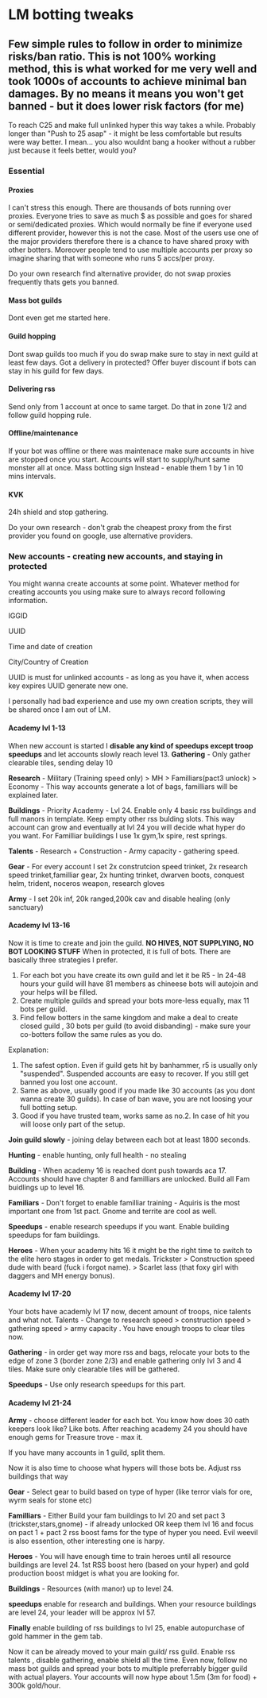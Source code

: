 # LM botting tweaks
## Few simple rules to follow in order to minimize risks/ban ratio. This is not 100% working method, this is what worked for me very well and took 1000s of accounts to achieve minimal ban damages. By no means it means you won't get banned - but it does lower risk factors (for me)
To reach C25 and make full unlinked hyper this way takes a while. Probably longer than "Push to 25 asap" - it might be less comfortable but results were way better.
I mean... you also wouldnt bang a hooker without a rubber just because it feels better, would you?

### Essential
#### Proxies
I can't stress this enough. There are thousands of bots running over proxies. Everyone tries to save as much $ as possible and goes for shared or semi/dedicated proxies.
Which would normally be fine if everyone used different provider, however this is not the case. Most of the users use one of the major providers therefore there is a chance to have shared proxy with other botters. Moreover people tend to use multiple accounts per proxy so imagine sharing that with someone who runs 5 accs/per proxy.

Do your own research find alternative provider, do not swap proxies frequently thats gets you banned.

#### Mass bot guilds
Dont even get me started here.
#### Guild hopping
Dont swap guilds too much if you do swap make sure to stay in next guild at least few days. Got a delivery in protected? Offer buyer discount if bots can stay in his guild for few days.
#### Delivering rss
Send only from 1 account at once to same target. Do that in zone 1/2 and follow guild hopping rule.
#### Offline/maintenance
If your bot was offline or there was maintenace make sure accounts in hive are stopped once you start. Accounts will start to supply/hunt same monster all at once. Mass botting sign
Instead - enable them 1 by 1 in 10 mins intervals.
#### KVK
24h shield and stop gathering.


Do your own research - don't grab the cheapest proxy from the first provider you found on google, use alternative providers.

### New accounts - creating new accounts, and staying in protected
You might wanna create accounts at some point. Whatever method for creating accounts you using make sure to always record following information.

IGGID

UUID

Time and date of creation

City/Country of Creation

UUID is must for unlinked accounts - as long as you have it, when access key expires UUID generate new one.

I personally had bad experience and use my own creation scripts, they will be shared once I am out of LM.

#### Academy lvl 1-13
When new account is started I **disable any kind of speedups except troop speedups** and let accounts slowly reach level 13.
**Gathering** - Only gather clearable tiles, sending delay 10

**Research** - Military (Training speed only) > MH > Familliars(pact3 unlock) > Economy - This way accounts generate a lot of bags, familliars will be explained later.

**Buildings** - Priority Academy - Lvl 24. Enable only 4 basic rss buildings and full manors in template. Keep empty other rss bulding slots. This way account can grow and eventually at lvl 24 you will decide what hyper do you want. For Familliar buildings I use 1x gym,1x spire, rest springs.

**Talents** - Research + Construction - Army capacity - gathering speed.

**Gear** - For every account I set 2x construtcion speed trinket, 2x research speed trinket,familliar gear, 2x hunting trinket, dwarven boots, conquest helm, trident, noceros weapon, research gloves

**Army** - I set 20k inf, 20k ranged,200k cav and disable healing (only sanctuary)

#### Academy lvl 13-16
Now it is time to create and join the guild.
**NO HIVES, NOT SUPPLYING, NO BOT LOOKING STUFF**
When in protected, it is full of bots. There are basically three strategies I prefer.
1. For each bot you have create its own guild and let it be R5 - In 24-48 hours your guild will have 81 members as chineese bots will autojoin and your helps will be filled.
2. Create multiple guilds and spread your bots more-less equally, max 11 bots per guild.
3. Find fellow botters in the same kingdom and make a deal to create closed guild , 30 bots per guild (to avoid disbanding) - make sure your co-botters follow the same rules as you do.

Explanation:
1. The safest option. Even if guild gets hit by banhammer, r5 is usually only "suspended". Suspended accounts are easy to recover. If you still get banned you lost one account.
2. Same as above, usually good if you made like 30 accounts (as you dont wanna create 30 guilds). In case of ban wave, you are not loosing your full botting setup.
3. Good if you have trusted team, works same as no.2. In case of hit you will loose only part of the setup.

**Join guild slowly** - joining delay between each bot at least 1800 seconds.

**Hunting** - enable hunting, only full health - no stealing

**Building** - When academy 16 is reached dont push towards aca 17. Accounts should have chapter 8 and familliars are unlocked. Build all Fam buidlings up to level 16.

**Familiars** - Don't forget to enable familliar training - Aquiris is the most important one from 1st pact. Gnome and territe are cool as well.

**Speedups** - enable research speedups if you want. Enable building speedups for fam buildings.

**Heroes** - When your academy hits 16 it might be the right time to switch to the elite hero stages in order to get medals. Trickster > Construction speed dude with beard (fuck i forgot name). > Scarlet lass (that foxy girl with daggers and MH energy bonus).

#### Academy lvl 17-20
Your bots have academly lvl 17 now, decent amount of troops, nice talents and what not.
Talents - Change to research speed > construction speed > gathering speed > army capacity   . You have enough troops to clear tiles now.

**Gathering** - in order get way more rss and bags, relocate your bots to the edge of zone 3 (border zone 2/3) and enable gathering only lvl 3 and 4 tiles. Make sure only clearable tiles will be gathered.

**Speedups** - Use only research speedups for this part.

#### Academy lvl 21-24
**Army** - choose different leader for each bot. You know how does 30 oath keepers look like? Like bots.
After reaching academy 24 you should have enough gems for Treasure trove - max it.

If you have many accounts in 1 guild, split them.

Now it is also time to choose what hypers will those bots be. Adjust rss buildings that way

**Gear** - Select gear to build based on type of hyper (like terror vials for ore, wyrm seals for stone etc)

**Familliars** - Either Build your fam buildings to lvl 20 and set pact 3 (trickster,stars,gnome) - if already unlocked OR keep them lvl 16 and focus on  pact 1 + pact 2 rss boost fams for the type of hyper you need. Evil weevil is also essention, other interesting one is harpy.

**Heroes** - You will have enough time to train heroes until all resource buildings are level 24. 1st RSS boost hero (based on your hyper) and gold production boost midget is what you are looking for.

**Buildings** - Resources (with manor) up to level 24.

**speedups** enable for research and buildings.
When your resource buildings are level 24, your leader will be approx lvl 57.

**Finally** enable building of rss buildings to lvl 25, enable autopurchase of gold hammer in the gem tab.

Now it can be already moved to your main guild/ rss guild. Enable rss talents , disable gathering, enable shield all the time. Even now, follow no mass bot guilds and spread your bots to multiple preferrably bigger guild with actual players. Your accounts will now hype about 1.5m (3m for food) + 300k gold/hour.

#### 
